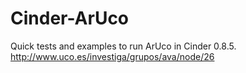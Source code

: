 Cinder-ArUco
========================
Quick tests and examples to run ArUco in Cinder 0.8.5.
http://www.uco.es/investiga/grupos/ava/node/26

